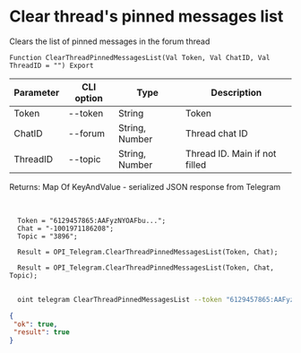 ﻿---
sidebar_position: 10
---

# Clear thread's pinned messages list
 Clears the list of pinned messages in the forum thread



`Function ClearThreadPinnedMessagesList(Val Token, Val ChatID, Val ThreadID = "") Export`

  | Parameter | CLI option | Type | Description |
  |-|-|-|-|
  | Token | --token | String | Token |
  | ChatID | --forum | String, Number | Thread chat ID |
  | ThreadID | --topic | String, Number | Thread ID. Main if not filled |

  
  Returns:  Map Of KeyAndValue - serialized JSON response from Telegram

<br/>




```bsl title="Code example"
  Token = "6129457865:AAFyzNYOAFbu...";
  Chat = "-1001971186208";
  Topic = "3896";
  
  Result = OPI_Telegram.ClearThreadPinnedMessagesList(Token, Chat);
  
  Result = OPI_Telegram.ClearThreadPinnedMessagesList(Token, Chat, Topic);
```



```sh title="CLI command example"
    
  oint telegram ClearThreadPinnedMessagesList --token "6129457865:AAFyzNYOAFbu..." --forum %forum% --topic %topic%

```

```json title="Result"
{
 "ok": true,
 "result": true
}
```
